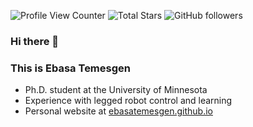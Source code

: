 ![Profile View Counter](https://komarev.com/ghpvc/?username=ebasatemesgen)
![Total Stars](https://img.shields.io/github/stars/ebasatemesgen?style=social)
![GitHub followers](https://img.shields.io/github/followers/ebasatemesgen?style=social)

### Hi there 👋

### This is Ebasa Temesgen  

- Ph.D. student at the University of Minnesota
- Experience with legged robot control and learning
- Personal website at [ebasatemesgen.github.io](http://ebasatemesgen.github.io/)


